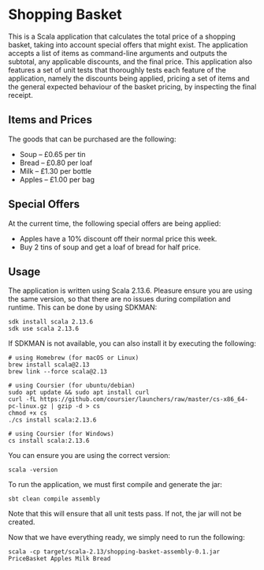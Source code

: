 # Shopping Basket

This is a Scala application that calculates the total price of a shopping basket, taking into account special offers that might exist. The application accepts a list of items as command-line arguments and outputs the subtotal, any applicable discounts, and the final price.
This application also features a set of unit tests that thoroughly tests each feature of the application, namely the discounts being applied, pricing a set of items and the general expected behaviour of the basket pricing, by inspecting the final receipt.

## Items and Prices

The goods that can be purchased are the following:
- Soup – £0.65 per tin
- Bread – £0.80 per loaf
- Milk – £1.30 per bottle
- Apples – £1.00 per bag

## Special Offers

At the current time, the following special offers are being applied:
- Apples have a 10% discount off their normal price this week.
- Buy 2 tins of soup and get a loaf of bread for half price.

## Usage

The application is written using Scala 2.13.6. Pleasure ensure you are using the same version, so that there are no issues during compilation and runtime. This can be done by using SDKMAN:

```
sdk install scala 2.13.6
sdk use scala 2.13.6
```

If SDKMAN is not available, you can also install it by executing the following:
```
# using Homebrew (for macOS or Linux)
brew install scala@2.13
brew link --force scala@2.13

# using Coursier (for ubuntu/debian)
sudo apt update && sudo apt install curl
curl -fL https://github.com/coursier/launchers/raw/master/cs-x86_64-pc-linux.gz | gzip -d > cs
chmod +x cs
./cs install scala:2.13.6

# using Coursier (for Windows)
cs install scala:2.13.6
```

You can ensure you are using the correct version:
```
scala -version
```


To run the application, we must first compile and generate the jar:

```
sbt clean compile assembly
```

Note that this will ensure that all unit tests pass. If not, the jar will not be created.


Now that we have everything ready, we simply need to run the following:

```
scala -cp target/scala-2.13/shopping-basket-assembly-0.1.jar PriceBasket Apples Milk Bread
```` 